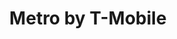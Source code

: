 ---
title: "Metro by T-Mobile"
url: /aurora/metro-by-t-mobile-south-havana-street/
shop: mobile phone
---